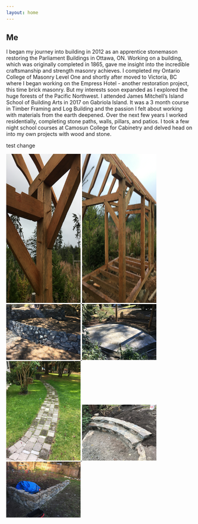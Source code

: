 ```yaml
---
layout: home
---
```


## Me

I began my journey into building in 2012 as an apprentice stonemason restoring the Parliament Buildings in Ottawa, ON.  Working on a building, which was originally completed in 1865, gave me insight into the incredible craftsmanship and strength masonry achieves.  I completed my Ontario College of Masonry Level One and shortly after moved to Victoria, BC where I began working on the Empress Hotel - another restoration project, this time brick masonry.  But my interests soon expanded as I explored the huge forests of the Pacific Northwest.  I attended James Mitchell’s Island School of Building Arts in 2017 on Gabriola Island.  It was a 3 month course in Timber Framing and Log Building and the passion I felt about working with materials from the earth deepened.  Over the next few years I worked residentially, completing stone paths, walls, pillars, and patios.  I took a few night school courses at Camosun College for Cabinetry and delved head on into my own projects with wood and stone.  

test change

<a  href="/assets/img/content/timber_frames/josh's_cabin/cabin-1.png">
<img src="/assets/img/content/timber_frames/josh's_cabin/cabin-1-small.png" alt="View 1 of cabin timber frame" width="200" height="400">
</a>
<a  href="/assets/img/content/timber_frames/josh's_cabin/cabin-2.png">
<img src="/assets/img/content/timber_frames/josh's_cabin/cabin-2-small.png" alt="View 1 of cabin timber frame" width="200" height="400">
</a>
<a href="/assets/img/content/stonework/IMG_0183.png">
<img src="/assets/img/content/stonework/IMG_0183-small.png" width="200">
</a>
<a href="/assets/img/content/stonework/IMG_0724.png">
<img src="/assets/img/content/stonework/IMG_0724-small.png" width="200">
</a>
<a href="/assets/img/content/stonework/IMG_0769.png">
<img src="/assets/img/content/stonework/IMG_0769-small.png" width="200">
</a>
<a href="/assets/img/content/stonework/IMG_0884.png">
<img src="/assets/img/content/stonework/IMG_0884-small.png" width="200">
</a>
<a href="/assets/img/content/stonework/IMG_0914.png">
<img src="/assets/img/content/stonework/IMG_0914-small.png" width="200">
</a>
